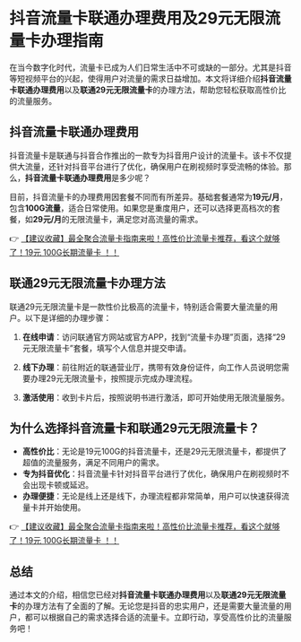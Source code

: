 # 抖音流量卡联通办理费用及29元无限流量卡办理指南

在当今数字化时代，流量卡已成为人们日常生活中不可或缺的一部分。尤其是抖音等短视频平台的兴起，使得用户对流量的需求日益增加。本文将详细介绍**抖音流量卡联通办理费用**以及**联通29元无限流量卡**的办理方法，帮助您轻松获取高性价比的流量服务。

## 抖音流量卡联通办理费用

抖音流量卡是联通与抖音合作推出的一款专为抖音用户设计的流量卡。该卡不仅提供大流量，还针对抖音平台进行了优化，确保用户在刷视频时享受流畅的体验。那么，**抖音流量卡联通办理费用**是多少呢？

目前，抖音流量卡的办理费用因套餐不同而有所差异。基础套餐通常为**19元/月**，包含**100G流量**，适合日常使用。如果您是重度用户，还可以选择更高档次的套餐，如**29元/月**的无限流量卡，满足您对高流量的需求。

👉 [【建议收藏】最全聚合流量卡指南来啦！高性价比流量卡推荐，看这个就够了！19元 100G长期流量卡 ！！](https://bit.ly/Liuliangka)

## 联通29元无限流量卡办理方法

联通29元无限流量卡是一款性价比极高的流量卡，特别适合需要大量流量的用户。以下是详细的办理步骤：

1. **在线申请**：访问联通官方网站或官方APP，找到“流量卡办理”页面，选择“29元无限流量卡”套餐，填写个人信息并提交申请。

2. **线下办理**：前往附近的联通营业厅，携带有效身份证件，向工作人员说明您需要办理29元无限流量卡，按照提示完成办理流程。

3. **激活使用**：收到卡片后，按照说明书进行激活，即可开始使用无限流量服务。

## 为什么选择抖音流量卡和联通29元无限流量卡？

- **高性价比**：无论是19元100G的抖音流量卡，还是29元无限流量卡，都提供了超值的流量服务，满足不同用户的需求。
- **专为抖音优化**：抖音流量卡针对抖音平台进行了优化，确保用户在刷视频时不会出现卡顿或延迟。
- **办理便捷**：无论是线上还是线下，办理流程都非常简单，用户可以快速获得流量卡并开始使用。

👉 [【建议收藏】最全聚合流量卡指南来啦！高性价比流量卡推荐，看这个就够了！19元 100G长期流量卡 ！！](https://bit.ly/Liuliangka)

## 总结

通过本文的介绍，相信您已经对**抖音流量卡联通办理费用**以及**联通29元无限流量卡**的办理方法有了全面的了解。无论您是抖音的忠实用户，还是需要大量流量的用户，都可以根据自己的需求选择合适的流量卡。立即行动，享受高性价比的流量服务吧！